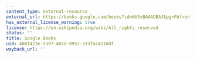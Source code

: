 ```yaml
---
content_type: external-resource
external_url: https://books.google.com/books?id=HXSvBAAAQBAJ&pg=PAfrontcover#v=onepage&q&f=false
has_external_license_warning: true
license: https://en.wikipedia.org/wiki/All_rights_reserved
status: ''
title: Google Books
uid: 406f423e-5397-407d-9957-333fac4210df
wayback_url: ''
---
```

